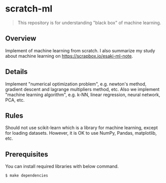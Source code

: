 # scratch-ml
>This repository is for understanding "black box" of machine learning.

## Overview
Implement of machine learning from scratch. I also summarize my study about machine learning on https://scrapbox.io/esaki-ml-note.

## Details

Implement "numerical optimization problem", e.g. newton's method, gradient descent and lagrange multipliers method, etc. Also we implement "machine learning algorithm", e.g. k-NN, linear regression, neural network, PCA, etc.

## Rules 

Should not use scikit-learn which is a library for machine learning, except for loading datasets. However, it is OK to use NumPy, Pandas, matplotlib, etc.

## Prerequisites

You can install required libraries with below command.
```
$ make dependencies
```
